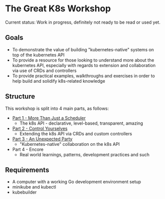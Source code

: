 # The Great K8s Workshop

Current status: Work in progress, definitely not ready to be read or used yet.

## Goals

* To demonstrate the value of building "kubernetes-native" systems on top of the kubernetes API
* To provide a resource for those looking to understand more about the kubernetes API, especially with regards to extension and collaboration via use of CRDs and controllers
* To provide practical examples, walkthroughs and exercises in order to help build and solidify k8s-related knowledge

## Structure

This workshop is split into 4 main parts, as follows:

* [Part 1 - More Than Just a Scheduler](/part1)
  * The k8s API - declarative, level-based, transparent, amazing
* [Part 2 - Control Yourselves](/part2)
  * Extending the k8s API via CRDs and custom controllers
* [Part 3 - An Unexpected Party](/part3)
  * "Kubernetes-native" collaboration on the k8s API
* Part 4 - Encore
  * Real world learnings, patterns, development practices and such

## Requirements

* A computer with a working Go development environment setup
* minikube and kubectl
* kubebuilder

